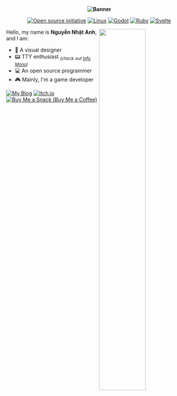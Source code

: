 <p align="center"><b><img src="https://user-images.githubusercontent.com/43980777/213917874-5c02f008-ca35-4999-8b3e-e00cdc6d7084.png" alt="Banner"></b></p>
<p align="center">
  <a href="https://opensource.org"><img src="https://img.shields.io/badge/foss%20-%2335BF5C.svg?style=for-the-badge&logo=openvpn&logoColor=FFFFFF" alt="Open source initiative"></a>
  <a href="https://nobaraproject.org"><img src="https://img.shields.io/badge/linux%20-%2351A2DA.svg?style=for-the-badge&logo=fedora&logoColor=FFFFFF" alt="Linux"></a>
  <a href="https://godotengine.org"><img src="https://img.shields.io/badge/godot%20-%23478CBF.svg?style=for-the-badge&logo=godot-engine&logoColor=FFFFFF" alt="Godot"></a>
  <a href="https://www.ruby-lang.org"><img src="https://img.shields.io/badge/ruby%20-%23CC342D.svg?style=for-the-badge&logo=ruby&logoColor=FFFFFF" alt="Ruby"></a>
  <a href="https://svelte.dev"><img src="https://img.shields.io/badge/svelte%20-%23FF3E00.svg?style=for-the-badge&logo=svelte&logoColor=FFFFFF" alt="Svelte"></a>
</p>

<img align="right" width="50%" src="https://github-readme-stats.vercel.app/api?username=NNBnh&hide_border=true&show_icons=true&title_color=99D1DB&text_color=C6D0F5&icon_color=BABBF1&bg_color=303446">

Hello, my name is **Nguyễn Nhật Anh**, and I am:
- 🎨 A visual designer
- 📟 TTY enthusiast <sub>_(check out [Info Mono](https://github.com/info-mono))_</sub>
- 💻 An open source programmer
- 🎮 Mainly, I'm a game developer

[![My Blog](https://img.shields.io/badge/my_blog%20-%23BABBF1.svg?style=for-the-badge&logo=markdown&logoColor=333333)](https://nnbnh.github.io/blog)
[![Itch.io](https://img.shields.io/badge/my_games%20-%23EA999C.svg?style=for-the-badge&logo=itch.io&logoColor=333333)](https://nnbnh.itch.io)
[![Buy Me a Snack (Buy Me a Coffee)](https://img.shields.io/badge/buy_me_a_coffee%20-%23E5C890.svg?logo=buy-me-a-coffee&logoColor=333333&style=for-the-badge)](https://www.buymeacoffee.com/nnbnh)
